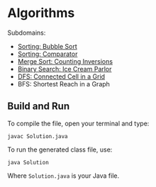 # Algorithms

Subdomains:
- [Sorting: Bubble Sort](./bubble-sort)
- [Sorting: Comparator](./comparator-sorting)
- [Merge Sort: Counting Inversions](./merge-sort)
- [Binary Search: Ice Cream Parlor](./ice-cream-parlor)
- [DFS: Connected Cell in a Grid](./connected-cell-in-a-grid)
- BFS: Shortest Reach in a Graph

## Build and Run

To compile the file, open your terminal and type:
```
javac Solution.java
```

To run the generated class file, use:
```
java Solution
```

Where `Solution.java` is your Java file.
